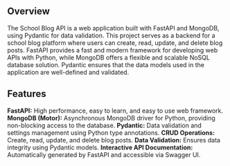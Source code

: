 ## Overview

The School Blog API is a web application built with FastAPI and MongoDB, using Pydantic for data validation. This project serves as a backend for a school blog platform where users can create, read, update, and delete blog posts. FastAPI provides a fast and modern framework for developing web APIs with Python, while MongoDB offers a flexible and scalable NoSQL database solution. Pydantic ensures that the data models used in the application are well-defined and validated.

## Features

**FastAPI:** High performance, easy to learn, and easy to use web framework.
**MongoDB (Motor):** Asynchronous MongoDB driver for Python, providing non-blocking access to the database.
**Pydantic:** Data validation and settings management using Python type annotations.
**CRUD Operations:** Create, read, update, and delete blog posts.
**Data Validation:** Ensures data integrity using Pydantic models.
**Interactive API Documentation:** Automatically generated by FastAPI and accessible via Swagger UI.

